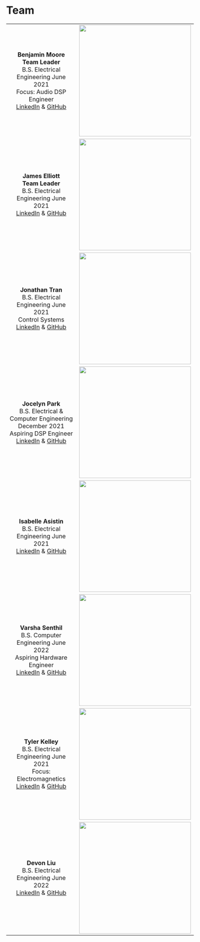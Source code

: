 # Team

| | |
|:---------------------------------------------------------:|:---------------------------------------------------:|
|**Benjamin Moore** <br/> **Team Leader** <br/> B.S. Electrical Engineering June 2021 <br/> Focus: Audio DSP Engineer <br/> [LinkedIn](https://linkedIn.com/in/brmoore21) & [GitHub](https://github.com/mooreben34) | <img src="https://media-exp1.licdn.com/dms/image/C5603AQHj2KnwEhiXJg/profile-displayphoto-shrink_800_800/0/1554922241999?e=1624492800&v=beta&t=iiUxBEuxPHy1cZsLU6lNk5YrkklsFvNJWMwx4EUOHTY" height="300"> |
|**James Elliott** <br/> **Team Leader** <br/> B.S. Electrical Engineering June 2021 <br/> [LinkedIn](https://www.linkedin.com/in/conrad-rowling-28b569196/) & [GitHub](https://github.com/Conrad-Rowling) | <img src="https://media-exp1.licdn.com/dms/image/C4E03AQEQcsOiyWKDLw/profile-displayphoto-shrink_800_800/0/1596562002239?e=1624492800&v=beta&t=Zk1d1Gk3sNPnujr23dU2x6Gk11CbXN233BPjpOuf9SY" height="300"> |
|**Jonathan Tran** <br/> B.S. Electrical Engineering June 2021 <br/> Control Systems <br/> [LinkedIn](https://www.linkedin.com/in/jonathan-tran-bbb231170/) & [GitHub](https://github.com/jkt293) | <img src = "https://scontent.fsac1-2.fna.fbcdn.net/v/t1.6435-9/81018129_1379577732222986_3589455356410986496_n.jpg?_nc_cat=103&ccb=1-3&_nc_sid=09cbfe&_nc_ohc=0H_zYa457BUAX9pcGTi&_nc_ht=scontent.fsac1-2.fna&oh=ff4df2c69da9bed852e3578486d07569&oe=60A4E144" height="300"> |
|**Jocelyn Park** <br/> B.S. Electrical & Computer Engineering <br/> December 2021 <br/> Aspiring DSP Engineer <br/> [LinkedIn](https://linkedIn.com/in/jocelyn-park) & [GitHub](https://github.com/spectivePer) |<img src="https://github.com/neilkatahira/EE-Emerge-2020-Loopmaster/blob/master/pictures/Jocelyn.jpg?raw=true" height="300">|
|**Isabelle Asistin** <br/> B.S. Electrical Engineering June 2021 <br/> [LinkedIn](https://linkedIn.com/in/isabelle-asistin) & [GitHub](https://github.com/ijasistin) | <img src="https://github.com/neilkatahira/EE-Emerge-2020-Loopmaster/blob/master/pictures/Isabelle.jpg?raw=true" height="300"> |
|**Varsha Senthil** <br/> B.S. Computer Engineering June 2022 <br/> Aspiring Hardware Engineer <br/> [LinkedIn](https://linkedIn.com/in/varshasenthil) & [GitHub](https://github.com/varshaaaaa) | <img src="https://github.com/neilkatahira/EE-Emerge-2020-Loopmaster/blob/master/pictures/varsha1.jpg?raw=true" height="300"> |
|**Tyler Kelley** <br/> B.S. Electrical Engineering June 2021 <br/> Focus: Electromagnetics <br/> [LinkedIn](https://www.linkedin.com/in/tyler-f-kelley/) & [GitHub](https://github.com/tfkelley) | <img src="https://github.com/neilkatahira/EE-Emerge-2020-Loopmaster/blob/master/pictures/Tyler?raw=true" height="300">|
|**Devon Liu** <br/> B.S. Electrical Engineering June 2022 <br/> [LinkedIn](www.linkedin.com/in/devon-liu-695736119) & [GitHub](https://github.com/dvnliu) |<img src="https://github.com/neilkatahira/EE-Emerge-2020-Loopmaster/blob/master/pictures/Screen Shot 2020-05-31 at 1.35.23 PM.png?raw=true" height="300">|
